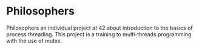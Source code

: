 # Philosophers
Philosophers an individual project at 42 about introduction to the basics of process threading. This project is a training to multi-threads programming with the use of mutex.
